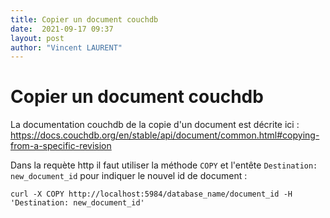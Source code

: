 ```yaml
---
title: Copier un document couchdb
date:  2021-09-17 09:37
layout: post
author: "Vincent LAURENT"
---
```


# Copier un document couchdb

La documentation couchdb de la copie d'un document est décrite ici : https://docs.couchdb.org/en/stable/api/document/common.html#copying-from-a-specific-revision

Dans la requète http il faut utiliser la méthode `COPY` et l'entête `Destination: new_document_id` pour indiquer le nouvel id de document : 

    curl -X COPY http://localhost:5984/database_name/document_id -H 'Destination: new_document_id'


